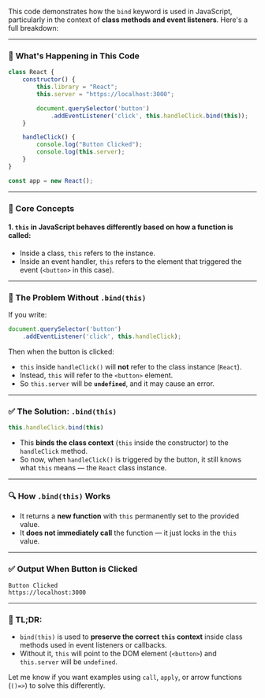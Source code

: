 This code demonstrates how the `bind` keyword is used in JavaScript, particularly in the context of **class methods and event listeners**. Here's a full breakdown:

---

### 🔧 **What's Happening in This Code**

```js
class React {
    constructor() {
        this.library = "React";
        this.server = "https://localhost:3000";

        document.querySelector('button')
            .addEventListener('click', this.handleClick.bind(this));
    }

    handleClick() {
        console.log("Button Clicked");
        console.log(this.server);          
    }
}

const app = new React();
```

---

### 🧠 Core Concepts

#### 1. **`this` in JavaScript** behaves differently based on how a function is called:

* Inside a class, `this` refers to the instance.
* Inside an event handler, `this` refers to the element that triggered the event (`<button>` in this case).

---

### 🛑 The Problem Without `.bind(this)`

If you write:

```js
document.querySelector('button')
    .addEventListener('click', this.handleClick);
```

Then when the button is clicked:

* `this` inside `handleClick()` will **not** refer to the class instance (`React`).
* Instead, `this` will refer to the `<button>` element.
* So `this.server` will be **`undefined`**, and it may cause an error.

---

### ✅ The Solution: `.bind(this)`

```js
this.handleClick.bind(this)
```

* This **binds the class context** (`this` inside the constructor) to the `handleClick` method.
* So now, when `handleClick()` is triggered by the button, it still knows what `this` means — the `React` class instance.

---

### 🔍 How `.bind(this)` Works

* It returns a **new function** with `this` permanently set to the provided value.
* It **does not immediately call** the function — it just locks in the `this` value.

---

### ✅ Output When Button is Clicked

```
Button Clicked
https://localhost:3000
```

---

### 🧪 TL;DR:

* `bind(this)` is used to **preserve the correct `this` context** inside class methods used in event listeners or callbacks.
* Without it, `this` will point to the DOM element (`<button>`) and `this.server` will be `undefined`.

Let me know if you want examples using `call`, `apply`, or arrow functions (`()=>`) to solve this differently.
